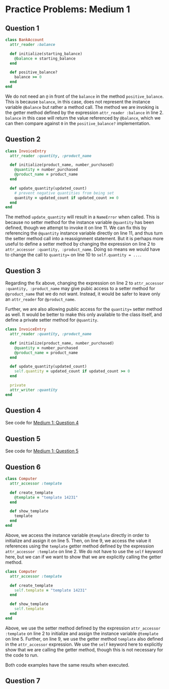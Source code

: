 # Practice Problems: Medium 1

## Question 1

```ruby
class BankAccount
  attr_reader :balance

  def initialize(starting_balance)
    @balance = starting_balance
  end

  def positive_balance?
    balance >= 0
  end
end
```

We do not need an `@` in front of the `balance` in the method `positive_balance`. This is because `balance`, in this case, does not represent the instance variable `@balance` but rather a method call. The method we are invoking is the getter method defined by the expression `attr_reader :balance` in line 2. `balance` in this case will return the value referenced by `@balance`, which we can then compare against `0` in the `positive_balance?` implementation.

## Question 2

```ruby
class InvoiceEntry
  attr_reader :quantity, :product_name

  def initialize(product_name, number_purchased)
    @quantity = number_purchased
    @product_name = product_name
  end

  def update_quantity(updated_count)
    # prevent negative quantities from being set
    quantity = updated_count if updated_count >= 0
  end
end
```

The method `update_quantity` will result in a `NameError` when called. This is because no setter method for the instance variable `@quantity` has been defined, though we attempt to invoke it on line 11. We can fix this by referencing the `@quantity` instance variable directly on line 11, and thus turn the setter method call into a reassignment statement. But it is perhaps more useful to define a setter method by changing the expression on line 2 to `attr_accessor :quantity, :product_name`. Doing so means we would have to change the call to `quantity=` on line 10 to `self.quantity = ...`.

## Question 3

Regarding the fix above, changing the expression on line 2 to `attr_accessor :quantity, :product_name` may give pubic access to a setter method for `@product_name` that we do not want. Instead, it would be safer to leave only an `attr_reader` for `@product_name`.

Further, we are also allowing public access for the `quantity=` setter method as well. It would be better to make this only available to the class itself, and define a private setter method for `@quantity`.

```ruby
class InvoiceEntry
  attr_reader :quantity, :product_name

  def initialize(product_name, number_purchased)
    @quantity = number_purchased
    @product_name = product_name
  end

  def update_quantity(updated_count)
    self.quantity = updated_count if updated_count >= 0
  end

  private
  attr_writer :quantity
end
```

## Question 4

See code for [Medium 1: Question 4](./04.rb)

## Question 5

See code for [Medium 1: Question 5](./05.rb)

## Question 6

```ruby
class Computer
  attr_accessor :template

  def create_template
    @template = "template 14231"
  end

  def show_template
    template
  end
end
```

Above, we access the instance variable `@template` directly in order to initialize and assign it on line 5. Then, on line 9, we access the value it references using the `template` getter method defined by the expression `attr_accessor :template` on line 2. We do not have to use the `self` keyword here, but we can if we want to show that we are explicitly calling the getter method.

```ruby
class Computer
  attr_accessor :template

  def create_template
    self.template = "template 14231"
  end

  def show_template
    self.template
  end
end
```

Above, we use the setter method defined by the expression `attr_accessor :template` on line 2 to initialize and assign the instance variable `@template` on line 5. Further, on line 9, we use the getter method `template` also defined in the `attr_accessor` expression. We use the `self` keyword here to explicitly show that we are calling the getter method, though this is not necessary for the code to run.

Both code examples have the same results when executed.

## Question 7
